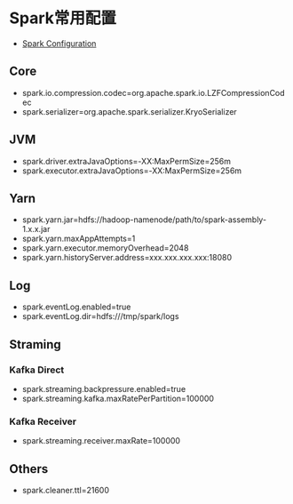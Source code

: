 # Spark常用配置
- [Spark Configuration](http://spark.apache.org/docs/latest/configuration.html)

## Core
- spark.io.compression.codec=org.apache.spark.io.LZFCompressionCodec
- spark.serializer=org.apache.spark.serializer.KryoSerializer

## JVM
- spark.driver.extraJavaOptions=-XX:MaxPermSize=256m
- spark.executor.extraJavaOptions=-XX:MaxPermSize=256m

## Yarn
- spark.yarn.jar=hdfs://hadoop-namenode/path/to/spark-assembly-1.x.x.jar
- spark.yarn.maxAppAttempts=1
- spark.yarn.executor.memoryOverhead=2048
- spark.yarn.historyServer.address=xxx.xxx.xxx.xxx:18080

## Log
- spark.eventLog.enabled=true
- spark.eventLog.dir=hdfs:///tmp/spark/logs

## Straming
### Kafka Direct
- spark.streaming.backpressure.enabled=true
- spark.streaming.kafka.maxRatePerPartition=100000

### Kafka Receiver
- spark.streaming.receiver.maxRate=100000

## Others
- spark.cleaner.ttl=21600
